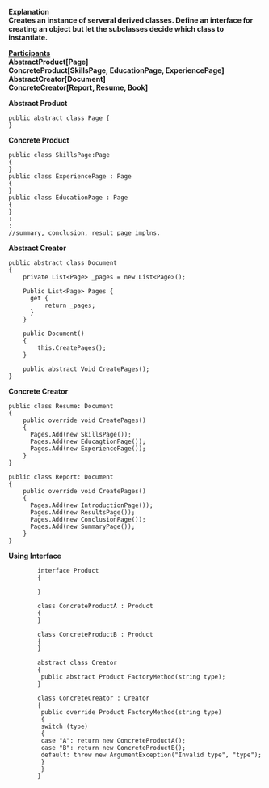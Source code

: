 **Explanation** <br/>
**Creates an instance of serveral derived classes. Define an interface for creating an object but let the subclasses decide which class to instantiate.**

**<u>Participants</u>** <br/>
**AbstractProduct[Page]** <br/>
**ConcreteProduct[SkillsPage, EducationPage, ExperiencePage]** <br/>
**AbstractCreator[Document]** <br/>
**ConcreteCreator[Report, Resume, Book]** <br/>


**Abstract Product**
```
public abstract class Page {
}
```
**Concrete Product**
```
public class SkillsPage:Page
{
}
public class ExperiencePage : Page
{
}
public class EducationPage : Page
{
}
:
:
//summary, conclusion, result page implns.
```
**Abstract Creator**

```
public abstract class Document
{
    private List<Page> _pages = new List<Page>();
    
    Public List<Page> Pages { 
      get {
          return _pages;
      }
    }
    
    public Document()
    { 
        this.CreatePages();
    }
    
    public abstract Void CreatePages();
}
```

**Concrete Creator**
```
public class Resume: Document
{
    public override void CreatePages()
    {
      Pages.Add(new SkillsPage());
      Pages.Add(new EducagtionPage());
      Pages.Add(new ExperiencePage());
    }
}

public class Report: Document
{
    public override void CreatePages()
    {
      Pages.Add(new IntroductionPage());
      Pages.Add(new ResultsPage());
      Pages.Add(new ConclusionPage());
      Pages.Add(new SummaryPage());
    }
}
```

**Using Interface**
```
        interface Product
        {

        }

        class ConcreteProductA : Product
        {
        }

        class ConcreteProductB : Product
        {
        }

        abstract class Creator
        {
         public abstract Product FactoryMethod(string type);
        }

        class ConcreteCreator : Creator
        {
         public override Product FactoryMethod(string type)
         {
         switch (type)
         {
         case "A": return new ConcreteProductA();
         case "B": return new ConcreteProductB();
         default: throw new ArgumentException("Invalid type", "type");
         }
         }
        }
```
